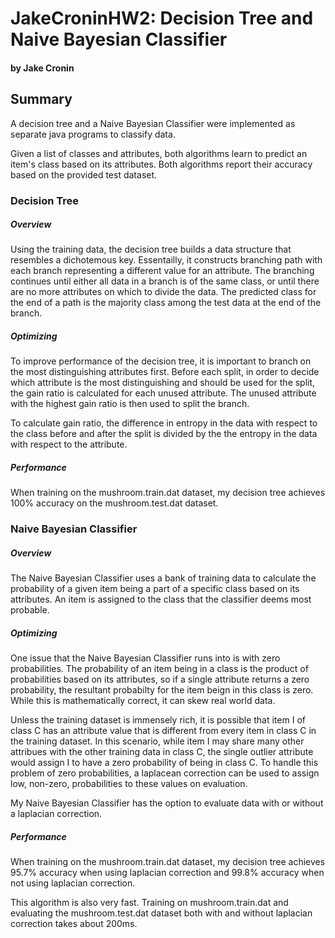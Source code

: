 
# JakeCroninHW2: Decision Tree and Naive Bayesian Classifier

#### by Jake Cronin
## Summary
A decision tree and a Naive Bayesian Classifier were implemented as separate java programs to classify data.

Given a list of classes and attributes, both algorithms learn to predict an item's class based on its attributes. Both algorithms report their accuracy based on the provided test dataset.

### Decision Tree
 
##### Overview
 Using the training data, the decision tree builds a data structure that resembles a dichotemous key. Essentailly, it constructs branching path with each branch representing a different value for an attribute. The branching continues until either all data in a branch is of the same class, or until there are no more attributes on which to divide the data. The predicted class for the end of a path is the majority class among the test data at the end of the branch.
##### Optimizing
To improve performance of the decision tree, it is important to branch on the most distinguishing attributes first. Before each split, in order to decide which attribute is the most distinguishing and should be used for the split, the gain ratio is calculated for each unused attribute. The unused attribute with the highest gain ratio is then used to split the branch. 

To calculate gain ratio, the difference in entropy in the data with respect to the class before and after the split is divided by the the entropy in the data with respect to the attribute.

##### Performance
When training on the mushroom.train.dat dataset, my decision tree achieves 100% accuracy on the mushroom.test.dat dataset.

### Naive Bayesian Classifier

##### Overview
The Naive Bayesian Classifier uses a bank of training data to calculate the probability of a given item being a part of a specific class based on its attributes. An item is assigned to the class that the classifier deems most probable.

##### Optimizing
One issue that the Naive Bayesian Classifier runs into is with zero probabilities. The probability of an item being in a class is the product of probabilities based on its attributes, so if a single attribute returns a zero probability, the resultant probabilty for the item beign in this class is zero. While this is mathematically correct, it can skew real world data.

Unless the training dataset is immensely rich, it is possible that item I of class C has an attribute value that is different from every item in class C in the training dataset. In this scenario, while item I may share many other attribues with the other training data in class C, the single outlier attribute would assign I to have a zero probability of being in class C. To handle this problem of zero probabilities, a laplacean correction can be used to assign low, non-zero, probabilities to these values on evaluation.

My Naive Bayesian Classifier has the option to evaluate data with or without a laplacian correction.

##### Performance
When training on the mushroom.train.dat dataset, my decision tree achieves 95.7% accuracy when using laplacian correction and 99.8% accuracy when not using laplacian correction.

This algorithm is also very fast. Training on mushroom.train.dat and evaluating the mushroom.test.dat dataset both with and without laplacian correction takes about 200ms.


